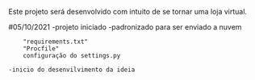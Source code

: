 Este projeto será desenvolvido com intuito de se tornar uma loja virtual.

#05/10/2021
    -projeto iniciado
    -padronizado para ser enviado a nuvem

        "requirements.txt"
        "Procfile"
        configuração do settings.py

    -inicio do desenvilvimento da ideia


